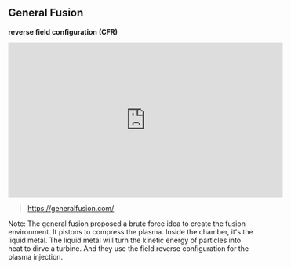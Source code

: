 ## General Fusion

**reverse field configuration (CFR)**

<iframe width="560" height="315" src="https://www.youtube.com/embed/rdOfW6h77ZU" title="YouTube video player" frameborder="0" allow="accelerometer; autoplay; clipboard-write; encrypted-media; gyroscope; picture-in-picture; web-share" allowfullscreen></iframe>

> https://generalfusion.com/

Note:
The general fusion proposed a brute force idea to create the fusion environment. It pistons to compress the plasma.
Inside the chamber, it's the liquid metal. The liquid metal will turn the kinetic energy of particles into heat to dirve a turbine. And they use the field reverse configuration for the plasma injection.